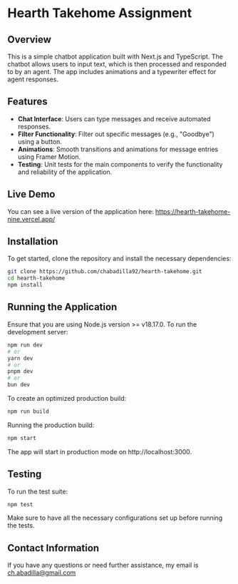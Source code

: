 # Hearth Takehome Assignment

## Overview

This is a simple chatbot application built with Next.js and TypeScript. The chatbot allows users to input text, which is then processed and responded to by an agent. The app includes animations and a typewriter effect for agent responses.

## Features

- **Chat Interface**: Users can type messages and receive automated responses.
- **Filter Functionality**: Filter out specific messages (e.g., "Goodbye") using a button.
- **Animations**: Smooth transitions and animations for message entries using Framer Motion.
- **Testing**: Unit tests for the main components to verify the functionality and reliability of the application.

## Live Demo

You can see a live version of the application here:
https://hearth-takehome-nine.vercel.app/

## Installation

To get started, clone the repository and install the necessary dependencies:

```bash
git clone https://github.com/chabadilla92/hearth-takehome.git
cd hearth-takehome
npm install
```

## Running the Application
Ensure that you are using Node.js version >= v18.17.0.
To run the development server:

```bash
npm run dev
# or
yarn dev
# or
pnpm dev
# or
bun dev
```

To create an optimized production build:

```bash
npm run build
```

Running the production build:

```bash
npm start
```

The app will start in production mode on http://localhost:3000.

## Testing

To run the test suite:

```bash
npm test
```

Make sure to have all the necessary configurations set up before running the tests.

## Contact Information

If you have any questions or need further assistance, my email is ch.abadilla@gmail.com
